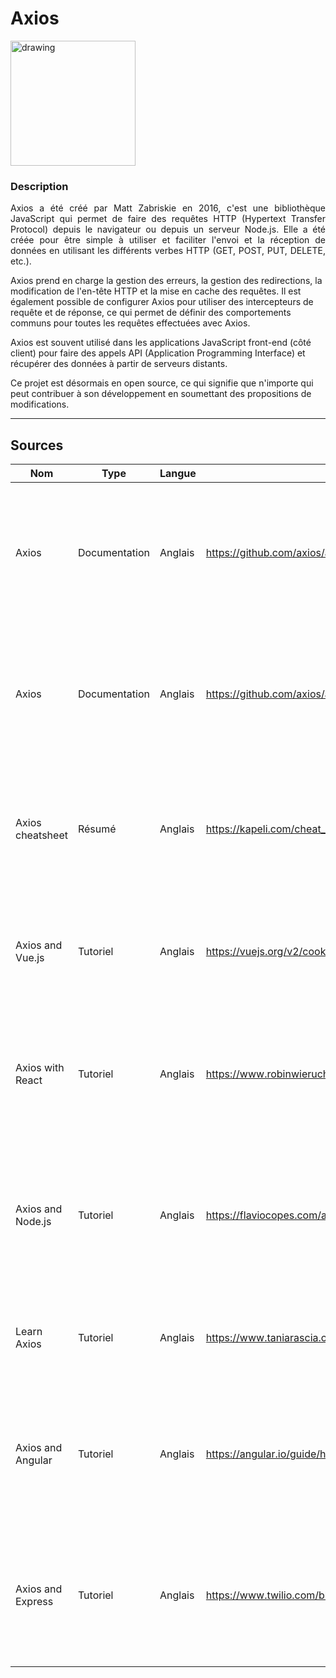 # Axios

<img src="https://blog.codingfactory.mk/wp-content/uploads/2020/09/203e9f932cc97836ac2ff4c6c982676c.png" alt="drawing" width="200"/>

### Description

<p style="text-align: justify">
Axios a été créé par Matt Zabriskie en 2016,  c'est une bibliothèque JavaScript qui permet de faire des requêtes HTTP (Hypertext Transfer Protocol) depuis le navigateur ou depuis un serveur Node.js.
Elle a été créée pour être simple à utiliser et faciliter l'envoi et la réception de données en utilisant les différents verbes HTTP (GET, POST, PUT, DELETE, etc.). 
  
Axios prend en charge la gestion des erreurs, la gestion des redirections, la modification de l'en-tête HTTP et la mise en cache des requêtes. 
Il est également possible de configurer Axios pour utiliser des intercepteurs de requête et de réponse, ce qui permet de définir des comportements communs pour toutes les requêtes effectuées avec Axios.
  
Axios est souvent utilisé dans les applications JavaScript front-end (côté client) pour faire des appels API (Application Programming Interface) et récupérer des données à partir de serveurs distants.
  
Ce projet est désormais en open source, ce qui signifie que n'importe qui peut contribuer à son développement en soumettant des propositions de modifications. 
<hr>

## Sources

Nom | Type                     | Langue   | Lien                                                                                                  | Description                                                                                                                 | Tags                                  | Note 
 --- |--------------------------|----------|-------------------------------------------------------------------------------------------------------|-----------------------------------------------------------------------------------------------------------------------------|---------------------------------------|------
Axios|	Documentation	|Anglais|	https://github.com/axios/axios |	La documentation officielle d'Axios, qui fournit une référence complète pour toutes les fonctionnalités de la bibliothèque. |	documentation |	5/5
Axios|	Documentation	|Anglais|	https://github.com/axios/axios |	La documentation officielle d'Axios, qui fournit une référence complète pour toutes les fonctionnalités de la bibliothèque. |	documentation |	5/5
Axios cheatsheet |	Résumé	|Anglais|	https://kapeli.com/cheat_sheets/Axios.docset/Contents/Resources/Documents/index	|Un résumé de la syntaxe et des principales fonctionnalités d'Axios, présenté sous forme de tableau de référence.	| résumé |	3/5
Axios and Vue.js |	Tutoriel	|Anglais |	https://vuejs.org/v2/cookbook/using-axios-to-consume-apis.html |	Un tutoriel sur la façon d'utiliser Axios avec le framework JavaScript Vue.js pour faire des appels API. |	tutoriel, Vue.js |	4/5
Axios with React |	Tutoriel	|Anglais |	https://www.robinwieruch.de/react-axios |	Un tutoriel sur la façon d'utiliser Axios dans les applications React, y compris la gestion des erreurs et de l'état. |	tutoriel, React	| 4/5
Axios and Node.js |	Tutoriel	|Anglais |	https://flaviocopes.com/axios-nodejs/ |	Un tutoriel sur la façon d'utiliser Axios dans les applications Node.js, y compris la gestion des erreurs et de la configuration de base. |	tutoriel, Node.js |	4/5
Learn Axios|	Tutoriel	|Anglais|	https://www.taniarascia.com/getting-started-with-axios/ |	Un tutoriel en anglais sur la façon d'utiliser Axios dans les applications JavaScript front-end. |	tutoriel |	4/5
Axios and Angular	| Tutoriel	|Anglais |	https://angular.io/guide/http#getting-error-details |	Un tutoriel sur la façon d'utiliser Axios dans les applications Angular, y compris la gestion des erreurs et de la récupération des données. |	tutoriel, Angular	| 4/5
Axios and Express	| Tutoriel	|Anglais |	https://www.twilio.com/blog/how-to-make-api-requests-in-express |	Un tutoriel sur la façon d'utiliser Axios dans les applications Express.js, y compris la gestion des erreurs et la configuration de base.	| tutoriel, Express	| 3/5
